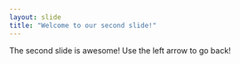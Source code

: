 ```yaml
---
layout: slide
title: "Welcome to our second slide!"
---
```

The second slide is awesome!
Use the left arrow to go back!
